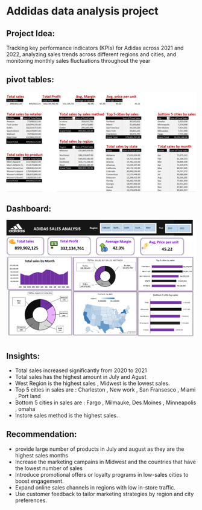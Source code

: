 # Addidas data analysis project
## Project Idea:
Tracking key performance indicators (KPIs) for Adidas across 2021 and 2022, analyzing sales trends across different regions and cities, and monitoring monthly sales fluctuations throughout the year
## pivot tables:
![Adidas-sales-data-analysis-project-Excel](https://github.com/Arwa988/Adidas-sales-data-analysis-project-Excel-/blob/main/pivot-tables.png)
## Dashboard:
![Adidas-sales-data-analysis-project-Excel](https://github.com/Arwa988/Adidas-sales-data-analysis-project-Excel-/blob/main/Adidas%20sales%20dashboard.png)
## Insights:
- Total sales increased significantly from 2020 to 2021
- Total sales has the highest amount in July and Agust
- West Region is the highest sales , Midwest is the lowest sales.
- Top 5 cities in sales are : Charleston , New work , San Fransesco , Miami , Port land
- Bottom 5 cities in  sales are : Fargo , Milmauke, Des Moines , Minneapolis , omaha
- Instore sales method is the highest sales.
## Recommendation:
- provide large number of products in July and august as they are the highest sales months
- Increase the marketing campains in Midwest and the countries that have the lowest number of sales
- Introduce promotional offers or loyalty programs in low-sales cities to boost engagement.
- Expand online sales channels in regions with low in-store traffic.
- Use customer feedback to tailor marketing strategies by region and city preferences.


